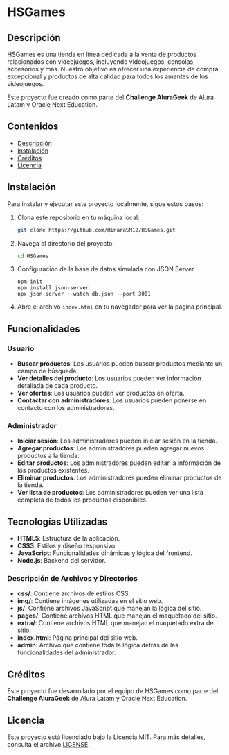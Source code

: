 # HSGames

## Descripción

HSGames es una tienda en línea dedicada a la venta de productos relacionados con videojuegos, incluyendo videojuegos, consolas, accesorios y más. Nuestro objetivo es ofrecer una experiencia de compra excepcional y productos de alta calidad para todos los amantes de los videojuegos.

Este proyecto fue creado como parte del **Challenge AluraGeek** de Alura Latam y Oracle Next Education.

## Contenidos

- [Descripción](#descripción)
- [Instalación](#instalación)
- [Créditos](#créditos)
- [Licencia](#licencia)

## Instalación

Para instalar y ejecutar este proyecto localmente, sigue estos pasos:

1. Clona este repositorio en tu máquina local:
    ```bash
    git clone https://github.com/HinaraSM12/HSGames.git
    ```
2. Navega al directorio del proyecto:
    ```bash
    cd HSGames
    ```
3. Configuración de la base de datos simulada con JSON Server
    ```
    npm init
    npm install json-server
    npx json-server --watch db.json --port 3001
    ```

4. Abre el archivo `index.html` en tu navegador para ver la página principal.

## Funcionalidades

### Usuario
- **Buscar productos**: Los usuarios pueden buscar productos mediante un campo de búsqueda.
- **Ver detalles del producto**: Los usuarios pueden ver información detallada de cada producto.
- **Ver ofertas**: Los usuarios pueden ver productos en oferta.
- **Contactar con administradores**: Los usuarios pueden ponerse en contacto con los administradores.

### Administrador
- **Iniciar sesión**: Los administradores pueden iniciar sesión en la tienda.
- **Agregar productos**: Los administradores pueden agregar nuevos productos a la tienda.
- **Editar productos**: Los administradores pueden editar la información de los productos existentes.
- **Eliminar productos**: Los administradores pueden eliminar productos de la tienda.
- **Ver lista de productos**: Los administradores pueden ver una lista completa de todos los productos disponibles.

## Tecnologías Utilizadas
- **HTML5**: Estructura de la aplicación.
- **CSS3**: Estilos y diseño responsivo.
- **JavaScript**: Funcionalidades dinámicas y lógica del frontend.
- **Node.js**: Backend del servidor.

### Descripción de Archivos y Directorios

- **css/**: Contiene archivos de estilos CSS.
- **img/**: Contiene imágenes utilizadas en el sitio web.
- **js/**: Contiene archivos JavaScript que manejan la lógica del sitio.
- **pages/**: Contiene archivos HTML que manejan el maquetado del sitio.
- **extra/**: Contiene archivos HTML que manejan el maquetado extra del sitio.
- **index.html**: Página principal del sitio web.
- **admin**: Archivo que contiene toda la lógica detrás de las funcionalidades del administrador.

## Créditos

Este proyecto fue desarrollado por el equipo de HSGames como parte del **Challenge AluraGeek** de Alura Latam y Oracle Next Education.

## Licencia

Este proyecto está licenciado bajo la Licencia MIT. Para más detalles, consulta el archivo [LICENSE](LICENSE).
